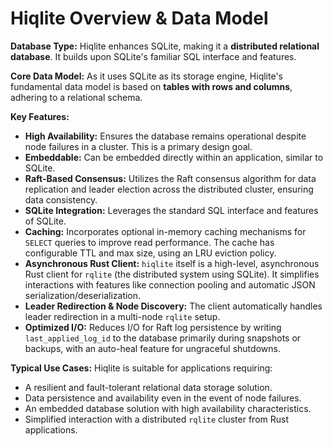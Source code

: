 # Hiqlite Overview & Data Model

**Database Type:**
Hiqlite enhances SQLite, making it a **distributed relational database**. It builds upon SQLite's familiar SQL interface and features.

**Core Data Model:**
As it uses SQLite as its storage engine, Hiqlite's fundamental data model is based on **tables with rows and columns**, adhering to a relational schema.

**Key Features:**
*   **High Availability:** Ensures the database remains operational despite node failures in a cluster. This is a primary design goal.
*   **Embeddable:** Can be embedded directly within an application, similar to SQLite.
*   **Raft-Based Consensus:** Utilizes the Raft consensus algorithm for data replication and leader election across the distributed cluster, ensuring data consistency.
*   **SQLite Integration:** Leverages the standard SQL interface and features of SQLite.
*   **Caching:** Incorporates optional in-memory caching mechanisms for `SELECT` queries to improve read performance. The cache has configurable TTL and max size, using an LRU eviction policy.
*   **Asynchronous Rust Client:** `hiqlite` itself is a high-level, asynchronous Rust client for `rqlite` (the distributed system using SQLite). It simplifies interactions with features like connection pooling and automatic JSON serialization/deserialization.
*   **Leader Redirection & Node Discovery:** The client automatically handles leader redirection in a multi-node `rqlite` setup.
*   **Optimized I/O:** Reduces I/O for Raft log persistence by writing `last_applied_log_id` to the database primarily during snapshots or backups, with an auto-heal feature for ungraceful shutdowns.

**Typical Use Cases:**
Hiqlite is suitable for applications requiring:
*   A resilient and fault-tolerant relational data storage solution.
*   Data persistence and availability even in the event of node failures.
*   An embedded database solution with high availability characteristics.
*   Simplified interaction with a distributed `rqlite` cluster from Rust applications.
